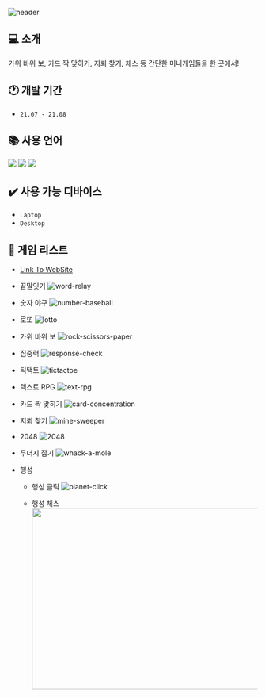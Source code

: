 ![header](https://capsule-render.vercel.app/api?type=soft&color=a3a9d1&height=150&section=header&text=Web%20Game&fontSize=50&fontColor=FFFFFF&animation=fadeIn)

## 💻 소개

가위 바위 보, 카드 짝 맞히기, 지뢰 찾기, 체스 등 간단한 미니게임들을 한 곳에서!

## 🕐 개발 기간

- `21.07 - 21.08`

## 📚 사용 언어

<div>
	<img src="https://img.shields.io/badge/HTML5-E34F26?style=flat&logo=HTML5&logoColor=white" />
	<img src="https://img.shields.io/badge/CSS3-1572B6?style=flat&logo=CSS3&logoColor=white" />
  <img src="https://img.shields.io/badge/javascript-F7DF1E?style=flat&logo=JavaScript&logoColor=white" />
</div>

## ✔️ 사용 가능 디바이스

- `Laptop`
- `Desktop`

## 📌 게임 리스트

- [Link To WebSite](https://soru-webgame.web.app/)
- 끝말잇기
  ![word-relay](https://github.com/matchlessNostril/WebGame/assets/144131324/184b8ffd-633c-4fdc-be95-987b1c36774d)
- 숫자 야구
  ![number-baseball](https://github.com/matchlessNostril/WebGame/assets/144131324/f62b66b2-b0d5-45fb-b685-ff13738f946f)
- 로또
  ![lotto](https://github.com/matchlessNostril/WebGame/assets/144131324/55263153-ca30-438d-afdf-5559ae445bd0)
- 가위 바위 보
  ![rock-scissors-paper](https://github.com/matchlessNostril/WebGame/assets/144131324/15ff8762-d67a-4530-9feb-cbe179e348b1)
- 집중력
  ![response-check](https://github.com/matchlessNostril/WebGame/assets/144131324/6a899d21-dc01-4417-be83-1e646db70d27)
- 틱택토
  ![tictactoe](https://github.com/matchlessNostril/WebGame/assets/144131324/f4080e08-8a94-4643-9f6b-2733ce977eb3)
- 텍스트 RPG
  ![text-rpg](https://github.com/matchlessNostril/WebGame/assets/144131324/7a28c2a3-95a9-4d9b-87c4-f3ff1669af9d)
- 카드 짝 맞히기
  ![card-concentration](https://github.com/matchlessNostril/WebGame/assets/144131324/5d2ee722-5194-4049-b001-d906b4f2937f)
- 지뢰 찾기
  ![mine-sweeper](https://github.com/matchlessNostril/WebGame/assets/144131324/96593473-1730-436b-bd2e-77359622137f)
- 2048
  ![2048](https://github.com/matchlessNostril/WebGame/assets/144131324/7bad6b36-9a95-452b-a5ab-26f1cb04e1aa)
- 두더지 잡기
  ![whack-a-mole](https://github.com/matchlessNostril/WebGame/assets/144131324/7f1a53b4-12a7-4c1a-8822-7d825435d2d8)
- 행성

  - 행성 클릭
    ![planet-click](https://github.com/matchlessNostril/WebGame/assets/144131324/0132e537-5fd7-40aa-849f-8bd7f8454cf4)

  - 행성 체스
    <img src="https://github.com/matchlessNostril/WebGame/assets/144131324/c0078d08-a203-469e-898b-5dd51ee778fd" width="590px" height="366px" />
